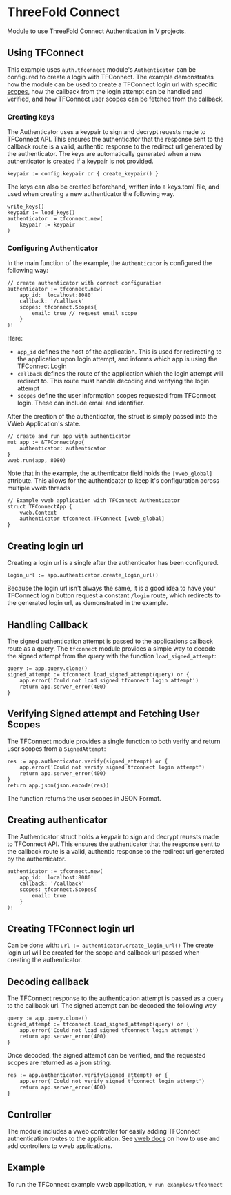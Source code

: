 # ThreeFold Connect

Module to use ThreeFold Connect Authentication in V projects.

## Using TFConnect

This example uses `auth.tfconnect` module's `Authenticator` can be configured to create a login with TFConnect. The example demonstrates how the module can be used to create a TFConnect login url with specific [scopes](), how the callback from the login attempt can be handled and verified, and how TFConnect user scopes can be fetched from the callback.

### Creating keys

The Authenticator uses a keypair to sign and decrypt reuests made to TFConnect API. This ensures the authenticator that the response sent to the callback route is a valid, authentic response to the redirect url generated by the authenticator. The keys are automatically generated when a new authenticator is created if a keypair is not provided.

`keypair := config.keypair or { create_keypair() }`

The keys can also be created beforehand, written into a keys.toml file, and used when creating a new authenticator the following way.

```
write_keys()
keypair := load_keys()
authenticator := tfconnect.new(
    keypair := keypair
)
```

### Configuring Authenticator

In the main function of the example, the `Authenticator` is configured the following way:

```
// create authenticator with correct configuration
authenticator := tfconnect.new(
    app_id: 'localhost:8080'
    callback: '/callback'
    scopes: tfconnect.Scopes{
        email: true // request email scope
    }
)!
```

Here:
- `app_id` defines the host of the application. This is used for redirecting to the application upon login attempt, and informs which app is using the TFConnect Login
- `callback` defines the route of the application which the login attempt will redirect to. This route must handle decoding and verifying the login attempt
- `scopes` define the user information scopes requested from TFConnect login. These can include email and identifier.

After the creation of the authenticator, the struct is simply passed into the VWeb Application's state.
```
// create and run app with authenticator
mut app := &TFConnectApp{
    authenticator: authenticator
}
vweb.run(app, 8080)
```

Note that in the example, the authenticator field holds the `[vweb_global]` attribute. This allows for the authenticator to keep it's configuration across multiple vweb threads

```
// Example vweb application with TFConnect Authenticator
struct TFConnectApp {
	vweb.Context
	authenticator tfconnect.TFConnect [vweb_global]
}
```

## Creating login url

Creating a login url is a single after the authenticator has been configured. 

`login_url := app.authenticator.create_login_url()`

Because the login url isn't always the same, it is a good idea to have your TFConnect login button request a constant `/login` route, which redirects to the generated login url, as demonstrated in the example.

## Handling Callback

The signed authentication attempt is passed to the applications callback route as a query. The `tfconnect` module provides a simple way to decode the signed attempt from the query with the function `load_signed_attempt`:

```
query := app.query.clone()
signed_attempt := tfconnect.load_signed_attempt(query) or {
    app.error('Could not load signed tfconnect login attempt')
    return app.server_error(400)
}
```

## Verifying Signed attempt and Fetching User Scopes

The TFConnect module provides a single function to both verify and return user scopes from a `SignedAttempt`:

```
res := app.authenticator.verify(signed_attempt) or {
    app.error('Could not verify signed tfconnect login attempt')
    return app.server_error(400)
}
return app.json(json.encode(res))
```

The function returns the user scopes in JSON Format.


## Creating authenticator

The Authenticator struct holds a keypair to sign and decrypt reuests made to TFConnect API. This ensures the authenticator that the response sent to the callback route is a valid, authentic response to the redirect url generated by the authenticator.

```
authenticator := tfconnect.new(
    app_id: 'localhost:8080'
    callback: '/callback'
    scopes: tfconnect.Scopes{
        email: true
    }
)!
```

## Creating TFConnect login url

Can be done with: `url := authenticator.create_login_url()`
The create login url will be created for the scope and callback url passed when creating the authenticator.

## Decoding callback

The TFConnect response to the authentication attempt is passed as a query to the callback url. The signed attempt can be decoded the following way
```
query := app.query.clone()
signed_attempt := tfconnect.load_signed_attempt(query) or {
    app.error('Could not load signed tfconnect login attempt')
    return app.server_error(400)
}
```
Once decoded, the signed attempt can be verified, and the requested scopes are returned as a json string.
```
res := app.authenticator.verify(signed_attempt) or {
    app.error('Could not verify signed tfconnect login attempt')
    return app.server_error(400)
}
```

## Controller

The module includes a vweb controller for easily adding TFConnect authentication routes to the application. See [vweb docs]() on how to use and add controllers to vweb applications.

## Example

To run the TFConnect example vweb application, `v run examples/tfconnect`